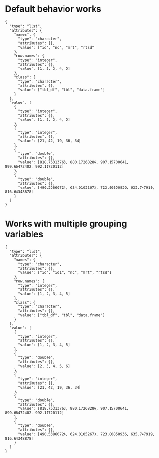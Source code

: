 # Default behavior works

    {
      "type": "list",
      "attributes": {
        "names": {
          "type": "character",
          "attributes": {},
          "value": ["id", "nc", "mrt", "rtsd"]
        },
        "row.names": {
          "type": "integer",
          "attributes": {},
          "value": [1, 2, 3, 4, 5]
        },
        "class": {
          "type": "character",
          "attributes": {},
          "value": ["tbl_df", "tbl", "data.frame"]
        }
      },
      "value": [
        {
          "type": "integer",
          "attributes": {},
          "value": [1, 2, 3, 4, 5]
        },
        {
          "type": "integer",
          "attributes": {},
          "value": [21, 42, 19, 36, 34]
        },
        {
          "type": "double",
          "attributes": {},
          "value": [818.75313763, 880.17268286, 907.15700641, 899.66472402, 992.11720112]
        },
        {
          "type": "double",
          "attributes": {},
          "value": [490.53860724, 624.01052673, 723.80850936, 635.747919, 816.64348878]
        }
      ]
    }

# Works with multiple grouping variables

    {
      "type": "list",
      "attributes": {
        "names": {
          "type": "character",
          "attributes": {},
          "value": ["id", "id1", "nc", "mrt", "rtsd"]
        },
        "row.names": {
          "type": "integer",
          "attributes": {},
          "value": [1, 2, 3, 4, 5]
        },
        "class": {
          "type": "character",
          "attributes": {},
          "value": ["tbl_df", "tbl", "data.frame"]
        }
      },
      "value": [
        {
          "type": "integer",
          "attributes": {},
          "value": [1, 2, 3, 4, 5]
        },
        {
          "type": "double",
          "attributes": {},
          "value": [2, 3, 4, 5, 6]
        },
        {
          "type": "integer",
          "attributes": {},
          "value": [21, 42, 19, 36, 34]
        },
        {
          "type": "double",
          "attributes": {},
          "value": [818.75313763, 880.17268286, 907.15700641, 899.66472402, 992.11720112]
        },
        {
          "type": "double",
          "attributes": {},
          "value": [490.53860724, 624.01052673, 723.80850936, 635.747919, 816.64348878]
        }
      ]
    }

